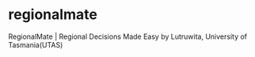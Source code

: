 # regionalmate
RegionalMate | Regional Decisions Made Easy by Lutruwita, University of Tasmania(UTAS)
